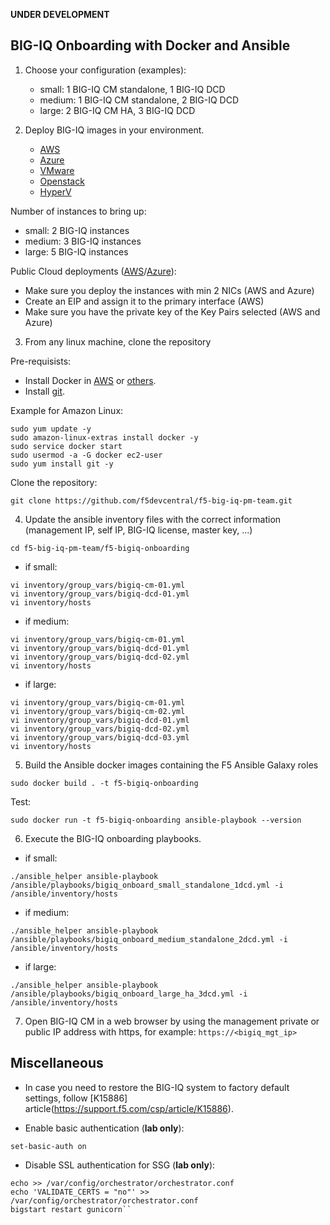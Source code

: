 **UNDER DEVELOPMENT**

BIG-IQ Onboarding with Docker and Ansible
-----------------------------------------

1. Choose your configuration (examples):

    - small: 1 BIG-IQ CM standalone, 1 BIG-IQ DCD
    - medium: 1 BIG-IQ CM standalone, 2 BIG-IQ DCD
    - large: 2 BIG-IQ CM HA, 3 BIG-IQ DCD

2. Deploy BIG-IQ images in your environment.

    - [AWS](https://aws.amazon.com/marketplace/pp/B00KIZG6KA?qid=1495059228012&sr=0-1&ref_=srh_res_product_title)
    - [Azure](https://azuremarketplace.microsoft.com/en-us/marketplace/apps/f5-networks.f5-big-iq?tab=Overview)
    - [VMware](https://downloads.f5.com/esd/eula.sv?sw=BIG-IQ&pro=big-iq_CM&ver=6.1.0&container=v6.1.0&_ga=2.95373976.584487124.1557161462-1415455721.1549652512)
    - [Openstack](https://downloads.f5.com/esd/eula.sv?sw=BIG-IQ&pro=big-iq_CM&ver=6.1.0&container=v6.1.0&_ga=2.200814506.584487124.1557161462-1415455721.1549652512)
    - [HyperV](https://downloads.f5.com/esd/eula.sv?sw=BIG-IQ&pro=big-iq_CM&ver=6.1.0&container=v6.1.0&_ga=2.133130250.584487124.1557161462-1415455721.1549652512)

  Number of instances to bring up:

  - small: 2 BIG-IQ instances
  - medium: 3 BIG-IQ instances
  - large: 5 BIG-IQ instances

  Public Cloud deployments ([AWS](https://techdocs.f5.com/kb/en-us/products/big-iq-centralized-mgmt/manuals/product/big-iq-centralized-management-and-amazon-web-services-setup-6-0-0.html)/[Azure](https://techdocs.f5.com/kb/en-us/products/big-iq-centralized-mgmt/manuals/product/big-iq-centralized-management-and-msft-azure-setup-6-0-0.html)):
  
  - Make sure you deploy the instances with min 2 NICs (AWS and Azure)
  - Create an EIP and assign it to the primary interface (AWS)
  - Make sure you have the private key of the Key Pairs selected (AWS and Azure)

3. From any linux machine, clone the repository

Pre-requisists:
  - Install Docker in [AWS](https://docs.aws.amazon.com/AmazonECS/latest/developerguide/docker-basics.html) or [others](https://docs.docker.com/install/linux/docker-ce/ubuntu/).
  - Install [git](https://git-scm.com/download/linux).

  Example for Amazon Linux:
  ```
  sudo yum update -y
  sudo amazon-linux-extras install docker -y
  sudo service docker start
  sudo usermod -a -G docker ec2-user
  sudo yum install git -y
  ```

Clone the repository:

```
git clone https://github.com/f5devcentral/f5-big-iq-pm-team.git
```

4. Update the ansible inventory files with the correct information (management IP, self IP, BIG-IQ license, master key, ...)

```
cd f5-big-iq-pm-team/f5-bigiq-onboarding
```

- if small:

```
vi inventory/group_vars/bigiq-cm-01.yml
vi inventory/group_vars/bigiq-dcd-01.yml
vi inventory/hosts
```

- if medium:

```
vi inventory/group_vars/bigiq-cm-01.yml
vi inventory/group_vars/bigiq-dcd-01.yml
vi inventory/group_vars/bigiq-dcd-02.yml
vi inventory/hosts
```

- if large:

```
vi inventory/group_vars/bigiq-cm-01.yml
vi inventory/group_vars/bigiq-cm-02.yml
vi inventory/group_vars/bigiq-dcd-01.yml
vi inventory/group_vars/bigiq-dcd-02.yml
vi inventory/group_vars/bigiq-dcd-03.yml
vi inventory/hosts
```

5. Build the Ansible docker images containing the F5 Ansible Galaxy roles

```
sudo docker build . -t f5-bigiq-onboarding
```

  Test:

```
sudo docker run -t f5-bigiq-onboarding ansible-playbook --version
```

6. Execute the BIG-IQ onboarding playbooks.

- if small:

```
./ansible_helper ansible-playbook /ansible/playbooks/bigiq_onboard_small_standalone_1dcd.yml -i /ansible/inventory/hosts
```

- if medium:

```
./ansible_helper ansible-playbook /ansible/playbooks/bigiq_onboard_medium_standalone_2dcd.yml -i /ansible/inventory/hosts
```

- if large:

```
./ansible_helper ansible-playbook /ansible/playbooks/bigiq_onboard_large_ha_3dcd.yml -i /ansible/inventory/hosts
```

7. Open BIG-IQ CM in a web browser by using the management private or public IP address with https, for example: ``https://<bigiq_mgt_ip>``


Miscellaneous
-------------

- In case you need to restore the BIG-IQ system to factory default settings, follow [K15886] article(https://support.f5.com/csp/article/K15886).

- Enable basic authentication (**lab only**):

 ```
 set-basic-auth on
 ```

- Disable SSL authentication for SSG (**lab only**):

```
echo >> /var/config/orchestrator/orchestrator.conf
echo 'VALIDATE_CERTS = "no"' >> /var/config/orchestrator/orchestrator.conf
bigstart restart gunicorn``
```